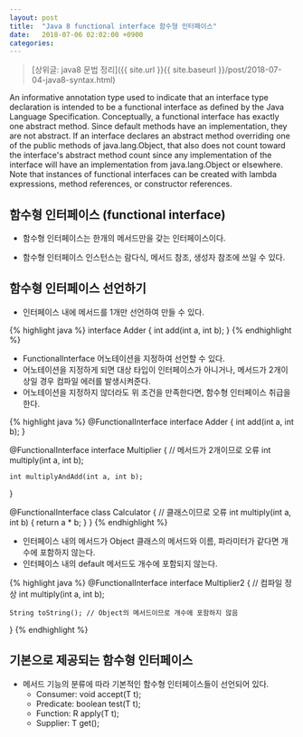 ```yaml
---
layout: post
title:  "Java 8 functional interface 함수형 인터페이스"
date:   2018-07-06 02:02:00 +0900
categories: 
---
```


> [상위글: java8 문법 정리]({{ site.url }}{{ site.baseurl }}/post/2018-07-04-java8-syntax.html)

An informative annotation type used to indicate that an interface type declaration is intended to be a functional interface as defined by the Java Language Specification. Conceptually, a functional interface has exactly one abstract method. Since default methods have an implementation, they are not abstract. If an interface declares an abstract method overriding one of the public methods of java.lang.Object, that also does not count toward the interface's abstract method count since any implementation of the interface will have an implementation from java.lang.Object or elsewhere. 
Note that instances of functional interfaces can be created with lambda expressions, method references, or constructor references. 


## 함수형 인터페이스 (functional interface)

* 함수형 인터페이스는 한개의 메서드만을 갖는 인터페이스이다.

* 함수형 인터페이스 인스턴스는 람다식, 메서드 참조, 생성자 참조에 쓰일 수 있다.

## 함수형 인터페이스 선언하기

* 인터페이스 내에 메서드를 1개만 선언하여 만들 수 있다.

{% highlight java %}
interface Adder {
    int add(int a, int b);
}
{% endhighlight %}

* FunctionalInterface 어노테이션을 지정하여 선언할 수 있다.
* 어노테이션을 지정하게 되면 대상 타입이 인터페이스가 아니거나, 메서드가 2개이상일 경우 컴파일 에러를 발생시켜준다.
* 어노테이션을 지정하지 않더라도 위 조건을 만족한다면, 함수형 인터페이스 취급을 한다.

{% highlight java %}
@FunctionalInterface
interface Adder {
    int add(int a, int b);
}

@FunctionalInterface
interface Multiplier { // 메서드가 2개이므로 오류
    int multiply(int a, int b);

    int multiplyAndAdd(int a, int b);
}

@FunctionalInterface
class Calculator { // 클래스이므로 오류
    int multiply(int a, int b) {
        return a * b;
    }
}
{% endhighlight %}

* 인터페이스 내의 메서드가 Object 클래스의 메서드와 이름, 파라미터가 같다면 개수에 포함하지 않는다.
* 인터페이스 내의 default 메서드도 개수에 포함되지 않는다.

{% highlight java %}
@FunctionalInterface
interface Multiplier2 { // 컴파일 정상
    int multiply(int a, int b);

    String toString(); // Object의 메서드이므로 개수에 포함하지 않음
}
{% endhighlight %}

## 기본으로 제공되는 함수형 인터페이스

* 메서드 기능의 분류에 따라 기본적인 함수형 인터페이스들이 선언되어 있다.
  * Consumer: void accept(T t);
  * Predicate: boolean test(T t);
  * Function: R apply(T t);
  * Supplier: T get();
